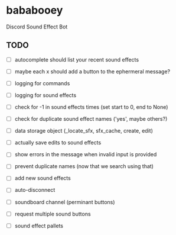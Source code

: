 # bababooey
Discord Sound Effect Bot


## TODO
- [ ] autocomplete should list your recent sound effects
- [ ] maybe each x should add a button to the ephermeral message?

- [ ] logging for commands
- [ ] logging for sound effects

- [ ] check for -1 in sound effects times (set start to 0, end to None)
- [ ] check for duplicate sound effect names ('yes', maybe others?)

- [ ] data storage object (_locate_sfx, sfx_cache, create, edit)
- [ ] actually save edits to sound effects
- [ ] show errors in the message when invalid input is provided
- [ ] prevent duplicate names (now that we search using that)
- [ ] add new sound effects
- [ ] auto-disconnect

- [ ] soundboard channel (perminant buttons)

- [ ] request multiple sound buttons
- [ ] sound effect pallets